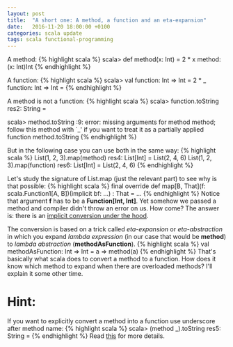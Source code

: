 ```yaml
---
layout: post
title:  "A short one: A method, a function and an eta-expansion"
date:   2016-11-20 18:00:00 +0100
categories: scala update
tags: scala functional-programming
---
```

A method:
{% highlight scala %}
scala> def method(x: Int) = 2 * x
method: (x: Int)Int
{% endhighlight %}

A function:
{% highlight scala %}
scala> val function: Int => Int = 2 * _
function: Int => Int = <function1>
{% endhighlight %}

A method is not a function:
{% highlight scala %}
scala> function.toString
res2: String = <function1>

scala> method.toString
<console>:9: error: missing arguments for method method;
follow this method with `_' if you want to treat it as a partially
              applied function method.toString
{% endhighlight %}

But in the following case you can use both in the same way:
{% highlight scala %}
List(1, 2, 3).map(method)
res4: List[Int] = List(2, 4, 6)
List(1, 2, 3).map(function)
res6: List[Int] = List(2, 4, 6)
{% endhighlight %}

Let's study the signature of List.map (just the relevant part) to see why is that possible:
{% highlight scala %}
final override def map[B, That](f: scala.Function1[A, B])(implicit bf: ...) : That = ...
{% endhighlight %}
Notice that argument **f** has to be a **Function[Int, Int]**. Yet somehow we passed a method and compiler didn't throw an error on us.
How come? The answer is: there is an [implicit conversion under the hood][scala-method-conversion].

The conversion is based on a trick called *eta-expansion* or *eta-abstraction* in which you expand *lambda expression* (in our case that would be **method**) to *lambda abstraction* (**methodAsFunction**).
{% highlight scala %}
val methodAsFunction: Int => Int = a => method(a)
{% endhighlight %}
That's basically what scala does to convert a method to a function.
How does it know which method to expand when there are overloaded methods?
I'll explain it some other time.

# Hint: #
If you want to explicitly convert a method into a function use underscore after method name:
{% highlight scala %}
scala> (method _).toString
res5: String = <function1>
{% endhighlight %}
Read [this][scala-method-values] for more details.

[scala-method-conversion]: http://scala-lang.org/files/archive/spec/2.11/06-expressions.html#method-conversions
[scala-method-values]: http://scala-lang.org/files/archive/spec/2.11/06-expressions.html#method-values
